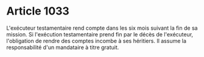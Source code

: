 # Article 1033

L'exécuteur testamentaire rend compte dans les six mois suivant la fin de sa mission.   Si l'exécution testamentaire prend fin par le décès de l'exécuteur, l'obligation de rendre des comptes incombe à ses héritiers.   Il assume la responsabilité d'un mandataire à titre gratuit.